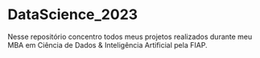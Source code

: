 # DataScience_2023
Nesse repositório concentro todos meus projetos realizados durante meu MBA em Ciência de Dados &amp; Inteligência Artificial pela FIAP.
